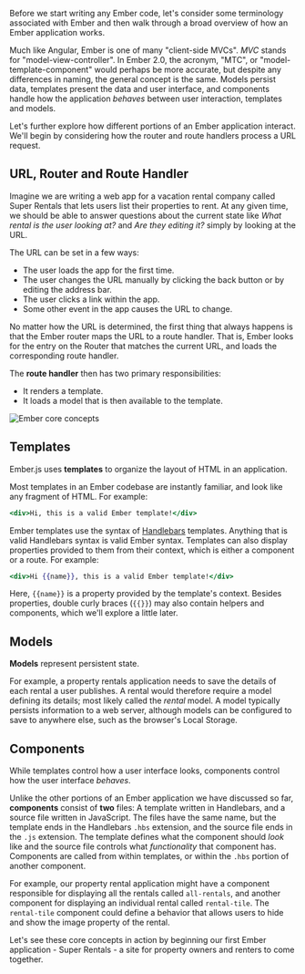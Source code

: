 Before we start writing any Ember code, let's consider some terminology associated with Ember and then walk through a broad overview of how an Ember application works.

Much like Angular, Ember is one of many "client-side MVCs". _MVC_ stands for "model-view-controller".  In Ember 2.0, the acronym, "MTC", or "model-template-component"  would perhaps be more accurate, but despite any differences in naming, the general concept is the same.  Models persist data, templates present the data and user interface, and components handle how the application _behaves_ between user interaction, templates and models.  

Let's further explore how different portions of an Ember application interact. We'll begin by considering how the router and route handlers process a URL request.

## URL, Router and Route Handler

Imagine we are writing a web app for a vacation rental company called Super Rentals that lets users list their properties to rent. At any given time, we should be able to answer questions about the current state like _What rental is the user looking at?_ and _Are they editing it?_ simply by looking at the URL. 

The URL can be set in a few ways:

* The user loads the app for the first time.
* The user changes the URL manually by clicking the back button or by editing the address bar.
* The user clicks a link within the app.
* Some other event in the app causes the URL to change.

No matter how the URL is determined, the first thing that always happens is that the Ember router maps the URL to a route handler. That is, Ember looks for the entry on the Router that matches the current URL, and loads the corresponding route handler. 

The **route handler** then has two primary responsibilities:

* It renders a template.
* It loads a model that is then available to the template.

![Ember core concepts](//dl.dropboxusercontent.com/s/1l8qk61dajbwut1/basic-ember-architecture.png)

## Templates

Ember.js uses **templates** to organize the layout of HTML in an application.

Most templates in an Ember codebase are instantly familiar, and look like any fragment of HTML. For example:

```handlebars
<div>Hi, this is a valid Ember template!</div>
```

Ember templates use the syntax of [Handlebars](http://handlebarsjs.com) templates. Anything that is valid Handlebars syntax is valid Ember syntax. Templates can also display properties provided to them from their context, which is either a component or a route. For example:

```handlebars
<div>Hi {{name}}, this is a valid Ember template!</div>
```

Here, `{{name}}` is a property provided by the template's context. Besides properties, double curly braces (`{{}}`) may also contain helpers and components, which we'll explore a little later.

## Models

**Models** represent persistent state. 

For example, a property rentals application needs to save the details of each rental a user publishes.  A rental would therefore require a model defining its details; most likely called the _rental_ model. A model typically persists information to a web server, although models can be configured to save to anywhere else, such as the browser's Local Storage.

## Components

While templates control how a user interface looks, components control how the user interface _behaves_. 

Unlike the other portions of an Ember application we have discussed so far, **components** consist of **two** files: A template written in Handlebars, and a source file written in JavaScript. The files have the same name, but the template ends in the Handlebars `.hbs` extension, and the source file ends in the `.js` extension. The template defines what the component should _look_ like and the source file controls what _functionality_ that component has. Components are called from within templates, or within the `.hbs` portion of another component.

For example, our property rental application might have a component responsible for displaying all the rentals called `all-rentals`, and another component for displaying an individual rental called `rental-tile`. The `rental-tile` component could define a behavior that allows users to hide and show the image property of the rental. 

Let's see these core concepts in action by beginning our first Ember application - Super Rentals - a site for property owners and renters to come together.




